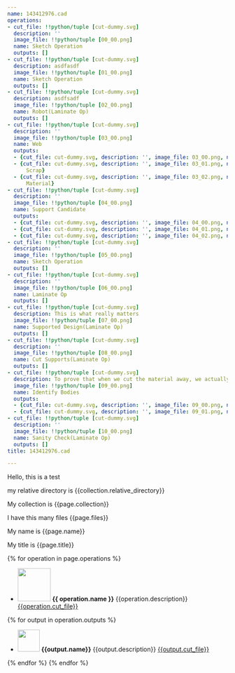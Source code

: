 ```yaml
---
name: 143412976.cad
operations:
- cut_file: !!python/tuple [cut-dummy.svg]
  description: ''
  image_file: !!python/tuple [00_00.png]
  name: Sketch Operation
  outputs: []
- cut_file: !!python/tuple [cut-dummy.svg]
  description: asdfasdf
  image_file: !!python/tuple [01_00.png]
  name: Sketch Operation
  outputs: []
- cut_file: !!python/tuple [cut-dummy.svg]
  description: asdfsadf
  image_file: !!python/tuple [02_00.png]
  name: Robot(Laminate Op)
  outputs: []
- cut_file: !!python/tuple [cut-dummy.svg]
  description: ''
  image_file: !!python/tuple [03_00.png]
  name: Web
  outputs:
  - {cut_file: cut-dummy.svg, description: '', image_file: 03_00.png, name: Sheet}
  - {cut_file: cut-dummy.svg, description: '', image_file: 03_01.png, name: Inner
      Scrap}
  - {cut_file: cut-dummy.svg, description: '', image_file: 03_02.png, name: Removed
      Material}
- cut_file: !!python/tuple [cut-dummy.svg]
  description: ''
  image_file: !!python/tuple [04_00.png]
  name: Support Candidate
  outputs:
  - {cut_file: cut-dummy.svg, description: '', image_file: 04_00.png, name: support}
  - {cut_file: cut-dummy.svg, description: '', image_file: 04_01.png, name: cut line}
  - {cut_file: cut-dummy.svg, description: '', image_file: 04_02.png, name: cut area}
- cut_file: !!python/tuple [cut-dummy.svg]
  description: ''
  image_file: !!python/tuple [05_00.png]
  name: Sketch Operation
  outputs: []
- cut_file: !!python/tuple [cut-dummy.svg]
  description: ''
  image_file: !!python/tuple [06_00.png]
  name: Laminate Op
  outputs: []
- cut_file: !!python/tuple [cut-dummy.svg]
  description: This is what really matters
  image_file: !!python/tuple [07_00.png]
  name: Supported Design(Laminate Op)
  outputs: []
- cut_file: !!python/tuple [cut-dummy.svg]
  description: ''
  image_file: !!python/tuple [08_00.png]
  name: Cut Supports(Laminate Op)
  outputs: []
- cut_file: !!python/tuple [cut-dummy.svg]
  description: To prove that when we cut the material away, we actually remove it
  image_file: !!python/tuple [09_00.png]
  name: Identify Bodies
  outputs:
  - {cut_file: cut-dummy.svg, description: '', image_file: 09_00.png, name: Body 0}
  - {cut_file: cut-dummy.svg, description: '', image_file: 09_01.png, name: Body 1}
- cut_file: !!python/tuple [cut-dummy.svg]
  description: ''
  image_file: !!python/tuple [10_00.png]
  name: Sanity Check(Laminate Op)
  outputs: []
title: 143412976.cad

---
```


Hello, this is a test

my relative directory is {{collection.relative_directory}}

My collection is {{page.collection}}

I have this many files {{page.files}}

My name is {{page.name}}

My title is {{page.title}}

{% for operation in page.operations %}

* [<img src="{{operation.image_file}}" height = "75px" />]({{operation.image_file}}) **{{ operation.name }}** {{operation.description}} [{{operation.cut_file}}]({{operation.cut_file}})

{% for output in operation.outputs %}
  * [<img src="{{output.image_file}}" height = "50px" />]({{output.image_file}}) **{{output.name}}** {{output.description}} [{{output.cut_file}}]({{output.cut_file}})

{% endfor %}
{% endfor %}
